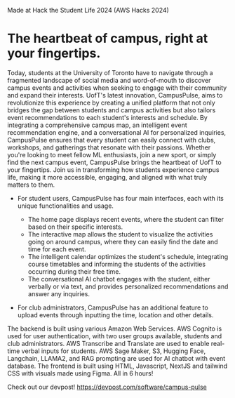 Made at Hack the Student Life 2024 (AWS Hacks 2024)

# The heartbeat of campus, right at your fingertips. 

Today, students at the University of Toronto have to navigate through a fragmented landscape of social media and word-of-mouth to discover campus events and activities when seeking to engage with their community and expand their interests. UofT's latest innovation, CampusPulse, aims to revolutionize this experience by creating a unified platform that not only bridges the gap between students and campus activities but also tailors event recommendations to each student's interests and schedule. By integrating a comprehensive campus map, an intelligent event recommendation engine, and a conversational AI for personalized inquiries, CampusPulse ensures that every student can easily connect with clubs, workshops, and gatherings that resonate with their passions. Whether you're looking to meet fellow ML enthusiasts, join a new sport, or simply find the next campus event, CampusPulse brings the heartbeat of UofT to your fingertips. Join us in transforming how students experience campus life, making it more accessible, engaging, and aligned with what truly matters to them.

* For student users, CampusPulse has four main interfaces, each with its unique functionalities and usage.
  * The home page displays recent events, where the student can filter based on their specific interests.
  * The interactive map allows the student to visualize the activities going on around campus, where they can easily find the date and time for each event.
  * The intelligent calendar optimizes the student's schedule, integrating course timetables and informing the students of the activities occurring during their free time.
  * The conversational AI chatbot engages with the student, either verbally or via text, and provides personalized recommendations and answer any inquiries.

* For club administrators, CampusPulse has an additional feature to upload events through inputting the time, location and other details.

The backend is built using various Amazon Web Services. AWS Cognito is used for user authentication, with two user groups available, students and club administrators. AWS Transcribe and Translate are used to enable real-time verbal inputs for students. AWS Sage Maker, S3, Hugging Face, Langchain, LLAMA2, and RAG prompting are used for AI chatbot with event database. The frontend is built using HTML, Javascript, NextJS and tailwind CSS with visuals made using Figma. All in 6 hours!

Check out our devpost! 
https://devpost.com/software/campus-pulse
